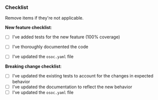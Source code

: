 ### Checklist

Remove items if they're not applicable.

**New feature checklist**:
- [ ] I've added tests for the new feature (100% coverage)
- [ ] I've thoroughly documented the code
- [ ] I've updated the `osoc.yaml` file


**Breaking change checklist**:
- [ ] I've updated the existing tests to account for the changes in expected behavior
- [ ] I've updated the documentation to reflect the new behavior
- [ ] I've updated the `osoc.yaml` file
